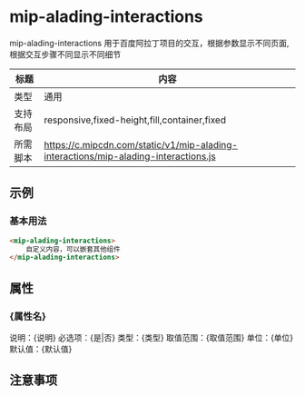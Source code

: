 # mip-alading-interactions

mip-alading-interactions 用于百度阿拉丁项目的交互，根据参数显示不同页面,根据交互步骤不同显示不同细节

标题|内容
----|----
类型|通用
支持布局|responsive,fixed-height,fill,container,fixed
所需脚本|https://c.mipcdn.com/static/v1/mip-alading-interactions/mip-alading-interactions.js

## 示例

### 基本用法
```html
<mip-alading-interactions>
    自定义内容，可以嵌套其他组件
</mip-alading-interactions>
```

## 属性

### {属性名}

说明：{说明}
必选项：{是|否}
类型：{类型}
取值范围：{取值范围}
单位：{单位}
默认值：{默认值}

## 注意事项


